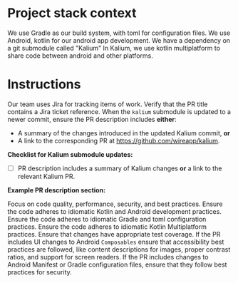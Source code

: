 # Project stack context
We use Gradle as our build system, with toml for configuration files.
We use Android, kotlin for our android app development.
We have a dependency on a git submodule called "Kalium"
In Kalium, we use kotlin multiplatform to share code between android and other platforms.

# Instructions 
Our team uses Jira for tracking items of work. Verify that the PR title contains a Jira ticket reference.
When the `kalium` submodule is updated to a newer commit, ensure the PR description includes **either**:
- A summary of the changes introduced in the updated Kalium commit, **or**
- A link to the corresponding PR at https://github.com/wireapp/kalium.

**Checklist for Kalium submodule updates:**
- [ ] PR description includes a summary of Kalium changes **or** a link to the relevant Kalium PR.

**Example PR description section:**

Focus on code quality, performance, security, and best practices.
Ensure the code adheres to idiomatic Kotlin and Android development practices.
Ensure the code adheres to idiomatic Gradle and toml configuration practices.
Ensure the code adheres to idiomatic Kotlin Multiplatform practices.
Ensure that changes have appropriate test coverage.
If the PR includes UI changes to Android `Composables` ensure that accessibility best practices are followed, like content descriptions for images, proper contrast ratios, and support for screen readers.
If the PR includes changes to Android Manifest or Gradle configuration files, ensure that they follow best practices for security.
